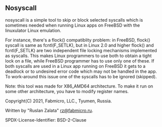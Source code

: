 ## Nosyscall 

nosyscall is a simple tool to skip or block selected syscalls which is sometimes
needed when running Linux apps on FreeBSD with the linuxulator Linux emulation.

For instance, there's a flock() compatiblity problem: in FreeBSD, flock() syscall
is same as fcntl(F_SETLK), but in Linux 2.0 and higher flock() and fcntl(F_SETLK)
are two independent file locking mechanisms implemented as syscalls. 
This makes Linux programmers to use both to obtain a tight lock on a file, while 
FreeBSD programmer has to use only one of these. If both syscalls are used in a 
Linux app running on FreeBSD it gets to a deadlock or to undesired error code which 
may not be handled in the app. To work-around this issue one of the syscalls has to 
be ignored (skipped).

Note: this tool was made for X86_AMD64 architecture. To make it run on some other 
architecture, you have to modify register names.

Copyright(C) 2021, Fabmicro, LLC., Tyumen, Russia.

Written by "Ruslan Zalata" <rz@fabmicro.ru>.

SPDX-License-Identifier: BSD-2-Clause


